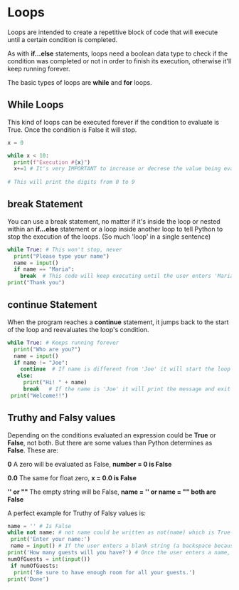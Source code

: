# Loops

Loops are intended to create a repetitive block of code that will execute until a certain condition is completed.

As with **if...else** statements, loops need a boolean data type to check if the condition was completed or not in order to finish its execution, otherwise it'll keep running forever.

The basic types of loops are **while** and **for** loops. 

## While Loops

This kind of loops can be executed forever if the condition to evaluate is True. Once the condition is False it will stop.

~~~python
x = 0

while x < 10:
  print(f"Execution #{x}")
  x+=1 # It's very IMPORTANT to increase or decrese the value being evaluated so this loops doesn't run forever
  
# This will print the digits from 0 to 9
~~~

## break Statement

You can use a break statement, no matter if it's inside the loop or nested within an **if...else** statement or a loop inside another loop to tell Python to stop the execution of the loops. (So much 'loop' in a single sentence)

~~~python
while True: # This won't stop, never
  print("Please type your name")
  name = input()
  if name == "Maria":
    break  # This code will keep executing until the user enters 'Maria' as her name
print("Thank you") 
~~~

## continue Statement

When the program reaches a **continue** statement, it jumps back to the start of the loop and reevaluates the loop's condition.

~~~python
while True: # Keeps running forever
  print("Who are you?")
  name = input()
  if name != "Joe":
    continue  # If name is different from 'Joe' it will start the loop again
   else:
     print("Hi! " + name)
     break   # If the name is 'Joe' it will print the message and exit the loop, then prints 'Welcome!!'
 print("Welcome!!") 
 ~~~

## Truthy and Falsy values

Depending on the conditions evaluated an expression could be **True** or **False**, not both. But there are some values than Python determines as **False**. These are:

**0** A zero will be evaluated as False, **number = 0 is False**

**0.0** The same for float zero, **x = 0.0 is False**

**'' or ""** The empty string will be False, **name = '' or name = "" both are False**

A perfect example for Truthy of Falsy values is:

~~~python
name = '' # Is False
while not name: # not name could be written as not(name) which is True
 print('Enter your name:')
 name = input() # If the user enters a blank string (a backspace because even a single space is considered a character) without typing anything else, the loop will start all over again
print('How many guests will you have?') # Once the user enters a name, the loop will stop and the program will continue executing
numOfGuests = int(input())
 if numOfGuests:
  print('Be sure to have enough room for all your guests.')
print('Done')
~~~
